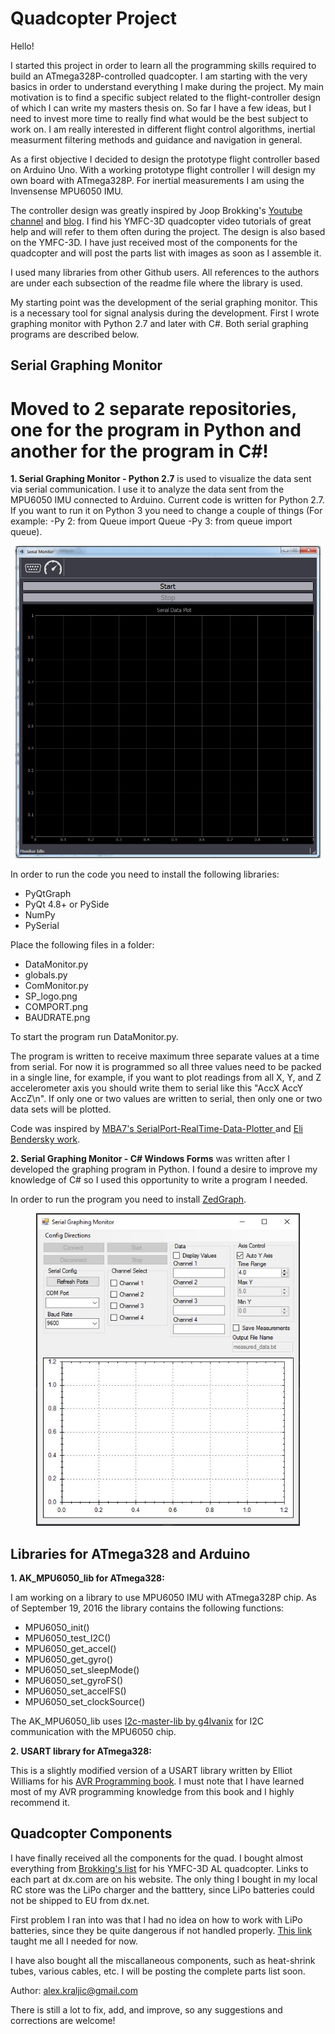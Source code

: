 # Quadcopter Project
Hello!

I started this project in order to learn all the programming skills required to build an ATmega328P-controlled quadcopter. I am starting with the very basics in order to understand everything I make during the project. My main motivation is to find a specific subject related to the flight-controller design of which I can write my masters thesis on. So far I have a few ideas, but I need to invest more time to really find what would be the best subject to work on. I am really interested in different flight control algorithms, inertial measurment filtering methods and guidance and navigation in general.

As a first objective I decided to design the prototype flight controller based on Arduino Uno. With a working prototype flight controller I will design my own board with ATmega328P. For inertial measurements I am using the Invensense MPU6050 IMU.

The controller design was greatly inspired by Joop Brokking's <a href="http://www.brokking.net">Youtube channel</a> and <a href="https://www.youtube.com/user/MacPuffdog/featured">blog</a>. I find his YMFC-3D quadcopter video tutorials of great help and will refer to them often during the project. The design is also based on the YMFC-3D. I have just received most of the components for the quadcopter and will post the parts list with images as soon as I assemble it.

I used many libraries from other Github users. All references to the authors are under each subsection of the readme file where the library is used.

My starting point was the development of the serial graphing monitor. This is a necessary tool for signal analysis during the development. First I wrote graphing monitor with Python 2.7 and later with C#. Both serial graphing programs are described below.

<h2>Serial Graphing Monitor</h2>

<h1 color="red">Moved to 2 separate repositories, one for the program in Python and another for the program in C#!</h1>

<b>1. Serial Graphing Monitor - Python 2.7</b> is used to visualize the data sent via serial communication. I use it to analyze the data sent from the MPU6050 IMU connected to Arduino. Current code is written for Python 2.7. If you want to run it on Python 3 you need to change a couple of things (For example: -Py 2: from Queue import Queue -Py 3: from queue import queue).

<div align="center">
<img src="Monitor.jpg" height="500">
</div>

In order to run the code you need to install the following libraries:
<ul>
  <li>PyQtGraph</li>
  <li>PyQt 4.8+ or PySide</li>
  <li>NumPy</li>
  <li>PySerial</li>
</ul>

Place the following files in a folder:

<ul>
  <li>DataMonitor.py</li>
  <li>globals.py</li>
  <li>ComMonitor.py</li>
  <li>SP_logo.png</li>
  <li>COMPORT.png</li>
  <li>BAUDRATE.png</li>
</ul>

To start the program run DataMonitor.py.

The program is written to receive maximum three separate values at a time from serial. For now it is programmed so all three values need to be packed in a single line, for example, if you want to plot readings from all X, Y, and Z accelerometer axis you should write them to serial like this "AccX AccY AccZ\n". If only one or two values are written to serial, then only one or two data sets will be plotted.

Code was inspired by <a href="https://github.com/mba7/SerialPort-RealTime-Data-Plotter"> MBA7's SerialPort-RealTime-Data-Plotter </a> and
<a href="http://eli.thegreenplace.net/2009/08/07/a-live-data-monitor-with-python-pyqt-and-pyserial/"> Eli Bendersky work</a>.

<b>2. Serial Graphing Monitor - C# Windows Forms</b> was written after I developed the graphing program in Python. I found a desire to improve my knowledge of C# so I used this opportunity  to write a program I needed.

In order to run the program you need to install <a href="http://zedgraph.sourceforge.net/samples.html">ZedGraph</a>.

<div align="center">
<img src="MonitorC.JPG" height="500">
</div>

<h2>Libraries for ATmega328 and Arduino</h2>
<b>1. AK_MPU6050_lib for ATmega328: </b>

I am working on a library to use MPU6050 IMU with ATmega328P chip. As of September 19, 2016 the library contains the following functions:

<ul>
  <li>MPU6050_init()</li>
  <li>MPU6050_test_I2C()</li>
  <li>MPU6050_get_accel()</li>
  <li>MPU6050_get_gyro()</li>
  <li>MPU6050_set_sleepMode()</li>
  <li>MPU6050_set_gyroFS()</li>
  <li>MPU6050_set_accelFS()</li>
  <li>MPU6050_set_clockSource()</li>
</ul>

The AK_MPU6050_lib uses <a href="https://github.com/g4lvanix/I2C-master-lib">I2c-master-lib by g4lvanix</a> for I2C communication with the MPU6050 chip.

<b>2. USART library for ATmega328: </b>

This is a slightly modified version of a USART library written by Elliot Williams for his <a href="http://www.littlehacks.org/avr-programming">AVR Programming book</a>. I must note that I have learned most of my AVR programming knowledge from this book and I highly recommend it.

<h2>Quadcopter Components</h2>

I have finally received all the components for the quad. I bought almost everything from <a href="http://www.brokking.net/ymfc-al_main.html">Brokking's list</a> for his YMFC-3D AL quadcopter. Links to each part at dx.com are on his website. The only thing I bought in my local RC store was the LiPo charger and the batttery, since LiPo batteries could not be shipped to EU from dx.net.

First problem I ran into was that I had no idea on how to work with LiPo batteries, since they be quite dangerous if not handled properly. <a href="http://www.tjinguytech.com/charging-how-tos">This link</a> taught me all I needed for now.

I have also bought all the miscallaneous components, such as heat-shrink tubes, various cables, etc. I will be posting the complete parts list soon.

Author: alex.kraljic@gmail.com

There is still a lot to fix, add, and improve, so any suggestions and corrections are welcome!
